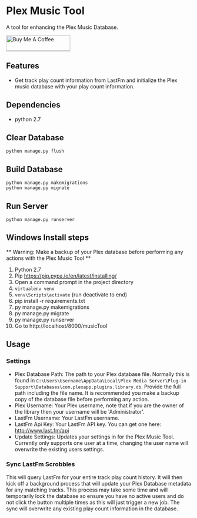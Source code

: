 Plex Music Tool
============

A tool for enhancing the Plex Music Database.

<a href="https://www.buymeacoffee.com/philosowaffle" target="_blank"><img src="https://www.buymeacoffee.com/assets/img/custom_images/black_img.png" alt="Buy Me A Coffee" style="height: 41px !important;width: 174px !important;box-shadow: 0px 3px 2px 0px rgba(190, 190, 190, 0.5) !important;-webkit-box-shadow: 0px 3px 2px 0px rgba(190, 190, 190, 0.5) !important;" ></a>

## Features
- Get track play count information from LastFm and initialize the Plex music database with your play count information.

## Dependencies
- python 2.7

## Clear Database
```
python manage.py flush
```

## Build Database
```
python manage.py makemigrations
python manage.py migrate
```
## Run Server
```
python manage.py runserver
```

## Windows Install steps

** Warning: Make a backup of your Plex database before performing any actions with the Plex Music Tool **

1. Python 2.7
2. Pip https://pip.pypa.io/en/latest/installing/
3. Open a command prompt in the project directory
4. `virtualenv venv`
5. `venv\Scripts\activate` (run deactivate to end)
3. pip install -r requirements.txt
4. py manage.py makemigrations
5. py manage.py migrate
6. py manage.py runserver
7. Go to http://localhost/8000/musicTool


## Usage

### Settings
* Plex Database Path: The path to your Plex database file.  Normally this is found in `C:\Users\Username\AppData\Local\Plex Media Server\Plug-in Support\Databases\com.plexapp.plugins.library.db`.  Provide the full path including the file name.  It is recommended you make a backup copy of the database file before performing any action.
* Plex Username:  Your Plex username, note that if you are the owner of the library then your username will be 'Administrator'.
* LastFm Username:  Your LastFm username.
* LastFm Api Key:  Your LastFm API key.  You can get one here: http://www.last.fm/api
* Update Settings:  Updates your settings in for the Plex Music Tool.  Currently only supports one user at a time, changing the user name will overwrite the existing users settings.

### Sync LastFm Scrobbles
This will query LastFm for your entire track play count history.  It will then kick off a background process that will update your Plex Database metadata for any matching tracks.  This process may take some time and will temporarily lock the database so ensure you have no active users and do not click the button multiple times as this will just trigger a new job.  The sync will overwrite any existing play count information in the database.
